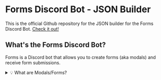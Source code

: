 # Forms Discord Bot - JSON Builder

This is the official Github repository for the JSON builder for the Forms Discord Bot. [Check it out!][website]

## What's the Forms Discord Bot?
Forms is a Discord bot that allows you to create forms (aka modals) and receive form submissions.

<details>
    <summary>💡 What are Modals/Forms?</summary>

> Modals are kinda like Google Forms but in Discord, cool, right?

</details>

[website]: https://form-builder.pages.dev/

